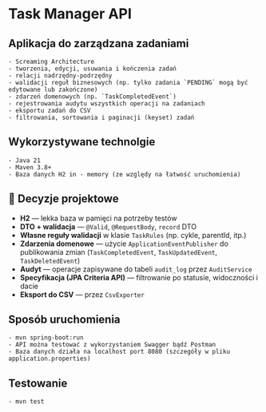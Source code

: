 # Task Manager API

## Aplikacja do zarządzana zadaniami
    - Screaming Architecture 
    - tworzenia, edycji, usuwania i kończenia zadań
    - relacji nadrzędny-podrzędny
    - walidacji reguł biznesowych (np. tylko zadania `PENDING` mogą być edytowane lub zakończone)
    - zdarzeń domenowych (np. `TaskCompletedEvent`)
    - rejestrowania audytu wszystkich operacji na zadaniach
    - eksportu zadań do CSV
    - filtrowania, sortowania i paginacji (keyset) zadań

## Wykorzystywane technolgie
    - Java 21
    - Maven 3.8+
    - Baza danych H2 in - memory (ze względy na łatwość uruchomienia)

## 🧠 Decyzje projektowe

- **H2** — lekka baza w pamięci na potrzeby testów
- **DTO + walidacja** — `@Valid`, `@RequestBody`, `record` DTO
- **Własne reguły walidacji** w klasie `TaskRules` (np. cykle, parentId, itp.)
- **Zdarzenia domenowe** — użycie `ApplicationEventPublisher` do publikowania zmian (`TaskCompletedEvent`, `TaskUpdatedEvent`, `TaskDeletedEvent`)
- **Audyt** — operacje zapisywane do tabeli `audit_log` przez `AuditService`
- **Specyfikacja (JPA Criteria API)** — filtrowanie po statusie, widoczności i dacie
- **Eksport do CSV** — przez `CsvExporter`

## Sposób uruchomienia
    - mvn spring-boot:run
    - API można testować z wykorzystaniem Swagger bądź Postman
    - Baza danych działa na localhost port 8080 (szczegóły w pliku application.properties)
## Testowanie 
    - mvn test
